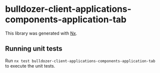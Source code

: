 # bulldozer-client-applications-components-application-tab

This library was generated with [Nx](https://nx.dev).

## Running unit tests

Run `nx test bulldozer-client-applications-components-application-tab` to execute the unit tests.
